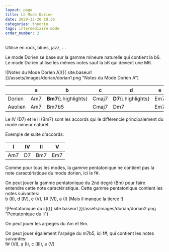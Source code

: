 ```yaml
---
layout: page
title: Le Mode Dorien
date: 2020-12-20 10:30
categories: theorie
tags: intermediaire mode
order_number: 2
---
```


Utilisé en rock, blues, jazz, ...

Le mode Dorien se base sur la gamme mineure naturelle qui contient la b6. Le mode Dorien utilise les mêmes notes sauf la b6 qui devient une M6.

![Notes du Mode Dorien A]({{ site.baseurl }}/assets/images/dorian/dorian1.png "Notes du Mode Dorien A")

|         | a   |  b                      |   c   |  d                    |  e  |   f#                     |   g   |
|---------|-----|-------------------------|-------|-----------------------|-----|--------------------------|-------|
| Dorien  | Am7 | **Bm7**{:.highlights}   | Cmaj7 | **D7**{:.highlights}  | Em7 | **F#m7b5**{:.highlights} | Gmaj7 |
| Aeolien | Am7 | Bm7b5                   | Cmaj7 | Dm7                   | Em7 | Fmaj7                    | G7    |

Le IV (D7) et le II (Bm7) sont les accords qui le diffèrencie principalement du mode mineur naturel.

Exemple de suite d'accords:

|  I  | IV |  II |  V  |
|-----|----|-----|-----|
| Am7 | D7 | Bm7 | Em7 |

Comme pour tous les modes, la gamme pentatonique ne contient pas la note caractéristique du mode dorien, ici le f#.

On peut jouer la gamme pentatonique du 2nd degré (Bm) pour faire entendre cette note caractéristique. Cette gamme pentatonique contient les notes suivantes:  
b (II), d (IV), e (V), f# (VI), a (I) (Mais il manque la tierce !)

![Pentatonique du ii]({{ site.baseurl }}/assets/images/dorian/dorian2.png "Pentatonique du ii")

On peut jouer les arpèges du Am et Bm.

On peut jouer également l'arpège du m7b5, ici f#, qui contient les notes suivantes:  
f# (VI), a (I), c (III), e (V)